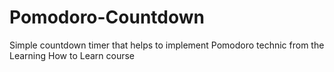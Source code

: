 # Pomodoro-Countdown

Simple countdown timer that helps to implement Pomodoro technic from the Learning How to Learn course
